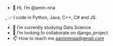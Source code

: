 - 👋 Hi, I’m @amin-nna

_ ✅ I code in Python, Java, C++, C# and JS.
- 🌱 I’m currently studying Data Science 
- 💞️ I’m looking to collaborate on django_project
- 📫 How to reach me aaminnnaa@gmail.com

<!---
amin-nna/amin-nna is a ✨ special ✨ repository because its `README.md` (this file) appears on your GitHub profile.
You can click the Preview link to take a look at your changes.
--->
